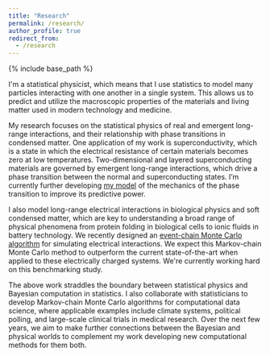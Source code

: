 ```yaml
---
title: "Research"
permalink: /research/
author_profile: true
redirect_from:
  - /research
---
```


{% include base_path %}

I'm a statistical physicist, which means that I use statistics to model many particles interacting with one another in a single system. This allows us to predict and utilize the macroscopic properties of the materials and living matter used in modern technology and medicine. 

My research focuses on the statistical physics of real and emergent long-range interactions, and their relationship with phase transitions in condensed matter. One application of my work is superconductivity, which is a state in which the electrical resistance of certain materials becomes zero at low temperatures. Two-dimensional and layered superconducting materials are governed by emergent long-range interactions, which drive a phase transition between the normal and superconducting states. I’m currently further developing [my model](https://journals.aps.org/prb/abstract/10.1103/PhysRevB.91.155412) of the mechanics of the phase transition to improve its predictive power.
 
I also model long-range electrical interactions in biological physics and soft condensed matter, which are key to understanding a broad range of physical phenomena from protein folding in biological cells to ionic fluids in battery technology. We recently designed an [event-chain Monte Carlo algorithm](https://aip.scitation.org/doi/10.1063/1.5036638) for simulating electrical interactions. We expect this Markov-chain Monte Carlo method to outperform the current state-of-the-art when applied to these electrically charged systems. We're currently working hard on this benchmarking study. 

The above work straddles the boundary between statistical physics and Bayesian computation in statistics. I also collaborate with statisticians to develop Markov-chain Monte Carlo algorithms for computational data science, where applicable examples include climate systems, political polling, and large-scale clinical trials in medical research. Over the next few years, we aim to make further connections between the Bayesian and physical worlds to complement my work developing new computational methods for them both.
